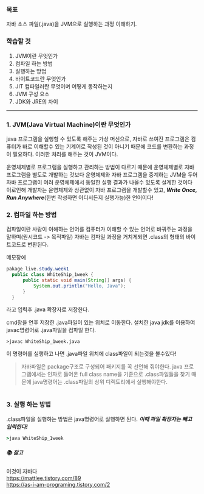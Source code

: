 ### 목표

자바 소스 파일(.java)을 JVM으로 실행하는 과정 이해하기.

### 학습할 것
1. JVM이란 무엇인가
2. 컴파일 하는 방법
3. 실행하는 방법
4. 바이트코드란 무엇인가
5. JIT 컴파일러란 무엇이며 어떻게 동작하는지
6. JVM 구성 요소
7. JDK와 JRE의 차이

<hr>

### 1. JVM(Java Virtual Machine)이란 무엇인가

java 프로그램을 실행할 수 있도록 해주는 가상 머신으로,
자바로 쓰여진 프로그램은 컴퓨터가 바로 이해할수 있는 기계어로 작성된 것이 아니기 때문에 코드를 변환하는 과정이 필요하다.
이러한 처리를 해주는 것이 JVM이다.

운영체제별로 프로그램을 실행하고 관리하는 방법이 다르기 때문에 운영체제별로 자바 프로그램을 별도로 개발하는 것보다
운영체제와 자바 프로그램을 중계하는 JVM을 두어 자바 프로그램이 여러 운영체제에서 동일한 실행 결과가 나올수 있도록 설계한 것이다
이로인해 개발자는 운영체제와 상관없이 자바 프로그램을 개발할수 있고, ***Write Once, Run Anywhere***(한번 작성하면 어디서든지 실행가능)한 언어이다!

### 2. 컴파일 하는 방법

컴파일이란 사람이 이해하는 언어를 컴퓨터가 이해할 수 있는 언어로 바꿔주는 과정을 말하며(원시코드 -> 목적파일)
자바는 컴파일 과정을 거치게되면 .class의 형태의 바이트코드로 변환된다.

메모장에   
```java
pakage live.study.week1
  public class WhiteShip_1week {
	  public static void main(String[] args) {
		  System.out.println("Hello, Java");
	  }	
  }
```
라고 입력후 .java 확장자로 저장한다.

cmd창을 연후 저장한 .java파일이 있는 위치로 이동한다.
설치한 java jdk를 이용하여 javac명령어로 .java파일을 컴파일 한다.
```
>javac WhiteShip_1week.java
```

이 명령어를 실행하고 나면 .java파일 위치에 class파일이 되는것을 볼수있다!    

>자바파일은 package구조로 구성되어 패키지를 꼭 선언해 줘야한다.
>java 프로그램에서는 인자로 들어온 full class name을 기준으로 .class파일들을 찾기 때문에 java명령어는 .class파일의 상위 디렉토리에서 실행해야한다.

```cmd

```

### 3. 실행 하는 방법
.class파일을 실행하는 방법은 java명령어로 실행하면 된다.
***이때 파일 확장자는 빼고 입력한다!***    
```cmd
>java WhiteShip_1week
```



    
##### 📚 참고
  이것이 자바다<br>
  <https://mattlee.tistory.com/89><br>
  <https://as-i-am-programing.tistory.com/2><br>
